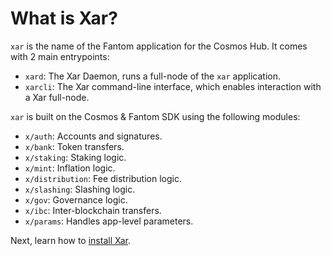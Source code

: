# What is Xar?

`xar` is the name of the Fantom application for the Cosmos Hub. It comes with 2 main entrypoints:

- `xard`: The Xar Daemon, runs a full-node of the `xar` application.
- `xarcli`: The Xar command-line interface, which enables interaction with a Xar full-node.

`xar` is built on the Cosmos & Fantom SDK using the following modules:

- `x/auth`: Accounts and signatures.
- `x/bank`: Token transfers.
- `x/staking`: Staking logic.
- `x/mint`: Inflation logic.
- `x/distribution`: Fee distribution logic.
- `x/slashing`: Slashing logic.
- `x/gov`: Governance logic.
- `x/ibc`: Inter-blockchain transfers.
- `x/params`: Handles app-level parameters.

Next, learn how to [install Xar](./installation.md).

